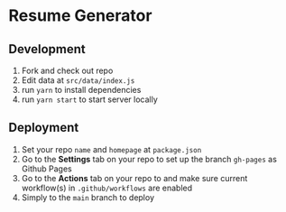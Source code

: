 # Resume Generator

## Development

1. Fork and check out repo
1. Edit data at `src/data/index.js`
1. run `yarn` to install dependencies
1. run `yarn start` to start server locally

## Deployment

1. Set your repo `name` and `homepage` at `package.json`
1. Go to the **Settings** tab on your repo to set up the branch `gh-pages` as Github Pages
1. Go to the **Actions** tab on your repo to and make sure current workflow(s) in `.github/workflows` are enabled
1. Simply to the `main` branch to deploy
